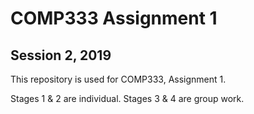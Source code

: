 # COMP333 Assignment 1
## Session 2, 2019

This repository is used for COMP333, Assignment 1.

Stages 1 & 2 are individual.
Stages 3 & 4 are group work.